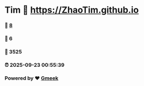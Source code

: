 # Tim :link: https://ZhaoTim.github.io 
### :page_facing_up: [8](https://ZhaoTim.github.io/tag.html) 
### :speech_balloon: 6 
### :hibiscus: 3525 
### :alarm_clock: 2025-09-23 00:55:39 
### Powered by :heart: [Gmeek](https://github.com/Meekdai/Gmeek)
